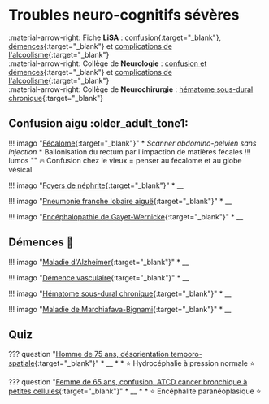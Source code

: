 # Troubles neuro-cognitifs sévères

:material-arrow-right: Fiche **LiSA** : [confusion](https://livret.uness.fr/lisa/2024/Confusion,_d%C3%A9mences._(voir_item_132)){:target="_blank"}, [démences](https://livret.uness.fr/lisa/2024/Troubles_cognitifs_du_sujet_%C3%A2g%C3%A9._(voir_item_108)){:target="_blank"} et [complications de l'alcoolisme](https://livret.uness.fr/lisa/2024/Conna%C3%AEtre_les_complications_m%C3%A9dicales_g%C3%A9n%C3%A9rales_principales_de_la_consommation_d%E2%80%99alcool_OIC-076-12-A){:target="_blank"}  
:material-arrow-right: Collège de **Neurologie** : [confusion et démences](https://www.cen-neurologie.fr/fr/deuxieme-cycle/confusion-troubles-cognitifs-demence){:target="_blank"} et [complications de l'alcoolisme](https://www.cen-neurologie.fr/fr/deuxieme-cycle/addiction-lalcool-complications-neurologiques-lalcoolisme){:target="_blank"}  
:material-arrow-right: Collège de **Neurochirurgie** : [hématome sous-dural chronique](https://campus.neurochirurgie.fr/article1786.html){:target="_blank"}


## Confusion aigu :older_adult_tone1:

!!! imago "[Fécalome](https://radiopaedia.org/cases/53898/studies/60003){:target="_blank"}"
    * _Scanner abdomino-pelvien sans injection_
    * Ballonisation du rectum par l'impaction de matières fécales 
    !!! lumos ""
        :fire: Confusion chez le vieux = penser au fécalome et au globe vésical

!!! imago "[Foyers de néphrite](https://radiopaedia.org/cases/acute-pyelonephritis-17){:target="_blank"}"
    * __

!!! imago "[Pneumonie franche lobaire aiguë](https://radiopaedia.org/cases/181713/studies/145072){:target="_blank"}"
    * __

!!! imago "[Encéphalopathie de Gayet-Wernicke](https://radiopaedia.org/cases/30352/studies/30997){:target="_blank"}"
    * __


## Démences :exploding_head:

!!! imago "[Maladie d'Alzheimer](https://radiopaedia.org/cases/22196/studies/22226){:target="_blank"}"
    * __

!!! imago "[Démence vasculaire](https://radiopaedia.org/cases/25641/studies/25829){:target="_blank"}"
    * __

!!! imago "[Hématome sous-dural chronique](https://radiopaedia.org/cases/77679/studies/89893){:target="_blank"}"
    * __

!!! imago "[Maladie de Marchiafava-Bignami](https://radiopaedia.org/cases/73702/studies/84496){:target="_blank"}"
    * __



## Quiz

??? question "[Homme de 75 ans, désorientation temporo-spatiale](https://radiopaedia.org/cases/54711/studies/60945){:target="_blank"}"
    * __
    * 
    * :star: Hydrocéphalie à pression normale :star:

??? question "[Femme de 65 ans, confusion, ATCD cancer bronchique à petites cellules](https://radiopaedia.org/cases/96809/studies/116694){:target="_blank"}"
    * __
    * 
    * :star: Encéphalite paranéoplasique :star: